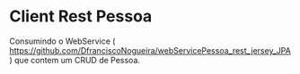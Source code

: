 # Client Rest Pessoa

Consumindo o WebService ( https://github.com/DfranciscoNogueira/webServicePessoa_rest_jersey_JPA ) que contem um CRUD
de Pessoa.
